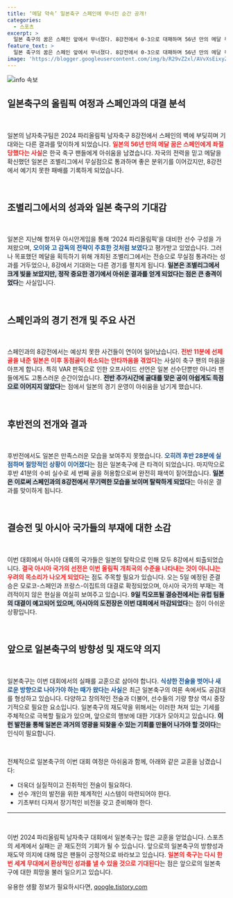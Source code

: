 ```yaml
---
title: ‘메달 약속’ 일본축구 스페인에 무너진 순간 공개!
categories:
  - 스포츠
excerpt: >
  일본 축구의 꿈은 스페인 앞에서 무너졌다. 8강전에서 0-3으로 대패하며 56년 만의 메달 욕망이 좌절된 일본. VAR에 발목 잡히고, 결정적인 순간마다 아쉬움이 가득했다. 일본의 올림픽 여정이 이렇게 끝나버렸다! 클릭해 자세한 소식을 확인하세요!
feature_text: >
  일본 축구의 꿈은 스페인 앞에서 무너졌다. 8강전에서 0-3으로 대패하며 56년 만의 메달 욕망이 좌절된 일본. VAR에 발목 잡히고, 결정적인 순간마다 아쉬움이 가득했다. 일본의 올림픽 여정이 이렇게 끝나버렸다! 클릭해 자세한 소식을 확인하세요!
image: 'https://blogger.googleusercontent.com/img/b/R29vZ2xl/AVvXsEixyZcFfHzMRdzZMjFBmAUKJYCLCGyLL1o632UiGVXcaFdKo_bkvkuCioo0uUKlGfBVcT3P84aROyZIXSBEx3Aw5nCQ3pTgDom1WDC4m8eifvWiAmWEEVb4x6G_l8C0QH225ldMjyaFvpxGEBGNO37VmDTDMHGhJPq73UglMfDca1-0aw/s1600/blogspot.png'
---
```


<p><img src="https://blogger.googleusercontent.com/img/b/R29vZ2xl/AVvXsEixyZcFfHzMRdzZMjFBmAUKJYCLCGyLL1o632UiGVXcaFdKo_bkvkuCioo0uUKlGfBVcT3P84aROyZIXSBEx3Aw5nCQ3pTgDom1WDC4m8eifvWiAmWEEVb4x6G_l8C0QH225ldMjyaFvpxGEBGNO37VmDTDMHGhJPq73UglMfDca1-0aw/s1600/blogspot.png" alt="info 속보" /></p>

<h2 data-ke-size="size26">일본축구의 올림픽 여정과 스페인과의 대결 분석</h2>

<p data-ke-size="size16">&nbsp;</p>

<p>일본의 남자축구팀은 2024 파리올림픽 남자축구 8강전에서 스페인의 벽에 부딪히며 기대와는 다른 결과를 맞이하게 되었습니다. <b><span style="color: #ee2323;">일본의 56년 만의 메달 꿈은 스페인에게 좌절당했다는 사실</span></b>은 한국 축구 팬들에게 아쉬움을 남겼습니다. 자국의 전력을 믿고 메달을 확신했던 일본은 조별리그에서 무실점으로 통과하며 좋은 분위기를 이어갔지만, 8강전에서 예기치 못한 패배를 기록하게 되었습니다. </p>

<p data-ke-size="size16">&nbsp;</p>

<h2 data-ke-size="size26">조별리그에서의 성과와 일본 축구의 기대감</h2>

<p data-ke-size="size16">&nbsp;</p>

<p>일본은 지난해 항저우 아시안게임을 통해 ‘2024 파리올림픽’을 대비한 선수 구성을 가져왔으며, <b><span style="color: #1a5490;">오이와 고 감독의 전략이 주효한 것처럼 보였다</span></b>고 평가받고 있었습니다. 그러나 목표했던 메달을 획득하기 위해 개최된 조별리그에서는 전승으로 무실점 통과라는 성과를 거두었으나, 8강에서 기대와는 다른 경기를 펼치게 됩니다. <b><span style="background-color: #21538527;">일본은 조별리그에서 크게 빛을 보았지만, 정작 중요한 경기에서 아쉬운 결과를 얻게 되었다는 점은 큰 충격이었다</span></b>는 사실입니다.</p>

<p data-ke-size="size16">&nbsp;</p>

<h2 data-ke-size="size26">스페인과의 경기 전개 및 주요 사건</h2>

<p data-ke-size="size16">&nbsp;</p>

<p>스페인과의 8강전에서는 예상치 못한 사건들이 연이어 일어났습니다. <b><span style="color: #ee2323;">전반 11분에 선제골을 내준 일본은 이후 동점골이 취소되는 안타까움을 겪었다</span></b>는 사실이 축구 팬의 마음을 아프게 합니다. 특히 VAR 판독으로 인한 오프사이드 선언은 일본 선수단뿐만 아니라 팬들에게도 고통스러운 순간이었습니다. <b><span style="background-color: #21538527;">전반 추가시간에 골대를 맞은 공이 아쉽게도 득점으로 이어지지 않았다</span></b>는 점에서 일본의 경기 운영이 아쉬움을 남기게 했습니다.</p>

<p data-ke-size="size16">&nbsp;</p>

<h2 data-ke-size="size26">후반전의 전개와 결과</h2>

<p data-ke-size="size16">&nbsp;</p>

<p>후반전에서도 일본은 만족스러운 모습을 보여주지 못했습니다. <b><span style="color: #1a5490;">오히려 후반 28분에 실점하며 절망적인 상황이 이어졌다</span></b>는 점은 일본축구에 큰 타격이 되었습니다. 마지막으로 후반 41분의 수비 실수로 세 번째 골을 허용함으로써 완전히 패색이 짙어졌습니다. <b><span style="background-color: #21538527;">일본은 이로써 스페인과의 8강전에서 무기력한 모습을 보이며 탈락하게 되었다</span></b>는 아쉬운 결과를 맞이하게 됩니다.</p>

<p data-ke-size="size16">&nbsp;</p>

<h2 data-ke-size="size26">결승전 및 아시아 국가들의 부재에 대한 소감</h2>

<p data-ke-size="size16">&nbsp;</p>

<p>이번 대회에서 아시아 대륙의 국가들은 일본의 탈락으로 인해 모두 8강에서 퇴출되었습니다. <b><span style="color: #ee2323;">결국 아시아 국가의 선전은 이번 올림픽 개최국의 수준을 나타내는 것이 아니냐는 우려의 목소리가 나오게 되었다</span></b>는 점도 주목할 필요가 있습니다. 오는 5일 예정된 준결승은 모로코-스페인과 프랑스-이집트의 대결로 확정되었으며, 아시아 국가의 부재는 격려적이지 않은 현실을 여실히 보여주고 있습니다. <b><span style="background-color: #21538527;">9일 킥오프될 결승전에서는 유럽 팀들의 대결이 예고되어 있으며, 아시아의 도전장은 이번 대회에서 마감되었다</span></b>는 점이 아쉬운 상황입니다.</p>

<p data-ke-size="size16">&nbsp;</p>

<h2 data-ke-size="size26">앞으로 일본축구의 방향성 및 재도약 의지</h2>

<p data-ke-size="size16">&nbsp;</p>

<p>일본축구는 이번 대회에서의 실패를 교훈으로 삼아야 합니다. <b><span style="color: #1a5490;">식상한 전술을 벗어나 새로운 방향으로 나아가야 하는 때가 왔다는 사실</span></b>은 최근 일본축구의 여론 속에서도 공감대를 형성하고 있습니다. 다양하고 창의적인 전술과 더불어, 선수들의 기량 향상 역시 중장기적으로 필요한 요소입니다. 일본축구의 재도약을 위해서는 이러한 쳐져 있는 기세를 주체적으로 극복할 필요가 있으며, 앞으로의 행보에 대한 기대가 모아지고 있습니다. <b><span style="background-color: #21538527;">이런 발전을 통해 일본은 과거의 영광을 되찾을 수 있는 기회를 만들어 나가야 할 것이다</span></b>는 인식이 필요합니다.</p>

<p data-ke-size="size16">&nbsp;</p>

<p>전체적으로 일본축구의 이번 대회 여정은 아쉬움과 함께, 아래와 같은 교훈을 남겼습니다:</p>

<ul>
<li>더욱더 실질적이고 진취적인 전술이 필요하다.</li>
<li>선수 개인의 발전을 위한 체계적인 시스템이 마련되어야 한다.</li>
<li>기초부터 다져서 장기적인 비전을 갖고 준비해야 한다.</li>
</ul>

<hr>

<p data-ke-size="size16">&nbsp;</p>

<p>이번 2024 파리올림픽 남자축구 대회에서 일본축구는 많은 교훈을 얻었습니다. 스포츠의 세계에서 실패는 곧 재도전의 기회가 될 수 있습니다. 앞으로의 일본축구의 방향성과 재도약 의지에 대해 많은 팬들이 긍정적으로 바라보고 있습니다. <b><span style="color: #ee2323;">일본의 축구는 다시 한번 세계 무대에서 환상적인 성과를 낼 수 있을 것으로 기대된다</span></b>는 점은 앞으로의 일본축구에 대한 희망을 불러 일으키고 있습니다.</p>
유용한 생활 정보가 필요하시다면, <a href="https://qoogle.tistory.com" rel="dofollow">qoogle.tistory.com</a>


